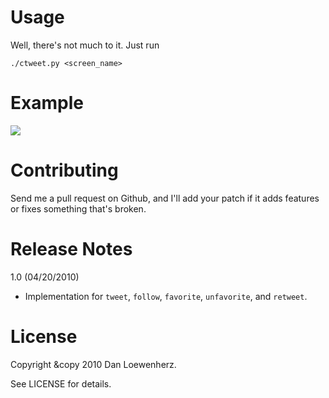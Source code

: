 Usage
=====

Well, there's not much to it. Just run

    ./ctweet.py <screen_name>

Example
=======

![](http://farm5.static.flickr.com/4023/4538789609_67c20a29e7.jpg)

Contributing
============

Send me a pull request on Github, and I'll add your patch if it adds features
or fixes something that's broken.

Release Notes
=============

1.0 (04/20/2010)

  * Implementation for `tweet`, `follow`, `favorite`, `unfavorite`, and `retweet`.

License
=======

Copyright &copy 2010 Dan Loewenherz.

See LICENSE for details.
